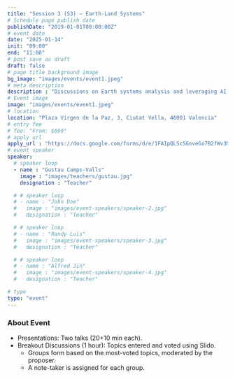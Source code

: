 ```yaml
---
title: "Session 3 (S3) – Earth-Land Systems"
# Schedule page publish date
publishDate: "2019-01-01T00:00:00Z"
# event date
date: "2025-01-14"
init: "09:00"
end: "11:00"
# post save as draft
draft: false
# page title background image
bg_image: "images/events/event1.jpeg"
# meta description
description : "Discussions on Earth systems analysis and leveraging AI to improve predictions and environmental modeling."
# Event image
image: "images/events/event1.jpeg"
# location
location: "Plaza Virgen de la Paz, 3, Ciutat Vella, 46001 Valencia"
# entry fee
# fee: "From: $699"
# apply url
apply_url : "https://docs.google.com/forms/d/e/1FAIpQLScSGoveGo7B2fWv3MPtApGEqtTIXkAM0ROHfgKbl-Henj83Fw/viewform"
# event speaker
speaker:
  # speaker loop
  - name : "Gustau Camps-Valls"
    image : "images/teachers/gustau.jpg"
    designation : "Teacher"

  # # speaker loop
  # - name : "John Doe"
  #   image : "images/event-speakers/speaker-2.jpg"
  #   designation : "Teacher"

  # # speaker loop
  # - name : "Randy Luis"
  #   image : "images/event-speakers/speaker-3.jpg"
  #   designation : "Teacher"

  # # speaker loop
  # - name : "Alfred Jin"
  #   image : "images/event-speakers/speaker-4.jpg"
  #   designation : "Teacher"

# type
type: "event"
---
```


### About Event

- Presentations: Two talks (20+10 min each).
- Breakout Discussions (1 hour): Topics entered and voted using Slido.
  - Groups form based on the most-voted topics, moderated by the proposer.
  - A note-taker is assigned for each group.
